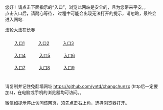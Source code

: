 您好！请点击下面指示的“入口”，浏览此网站是安全的，且为您带来平安。。 <br/>
点击入口后，请耐心等待， 过程中可能会出现无法打开的提示，请忽略，最终会进入网站. </br>

法轮大法在长春<br/>
<div style="padding:10px"><a style="margin:20px" target="_blank" href="https://d20v95fcmwkrxm.cloudfront.net/2Qpsp?ywspucnq" id="ccLink1" rel="nofollow">入口1</a> <a target="_blank" style="margin:20px" href="https://d1wi9hvtzvov5y.cloudfront.net/2Qpsp?nsrotty" id="ccLink2" rel="nofollow">入口2</a> <a style="margin:20px" target="_blank" href="https://d2bvlfrp7afbhf.cloudfront.net/2Qpsp?gublnzn" id="ccLink3" rel="nofollow">入口3</a></div>

<div style="padding:10px" ><a style="margin:20px" target="_blank" href="https://d20v95fcmwkrxm.cloudfront.net/2Qpsp?ywspucnq" id="ccLink4" rel="nofollow">入口4</a> <a style="margin:20px" href="https://d1wi9hvtzvov5y.cloudfront.net/2Qpsp?nsrotty" target="_blank" id="ccLink5" rel="nofollow">入口5</a> <a style="margin:20px" href="https://d2bvlfrp7afbhf.cloudfront.net/2Qpsp?gublnzn" target="_blank" id="ccLink6" rel="nofollow">入口6</a></div>

<div style="padding:10px"><a style="margin:20px" target="_blank" href="https://d20v95fcmwkrxm.cloudfront.net/2Qpsp?ywspucnq" id="ccLink7" rel="nofollow">入口7</a> <a style="margin:20px" href="https://d1wi9hvtzvov5y.cloudfront.net/2Qpsp?nsrotty" target="_blank" id="ccLink8" rel="nofollow">入口8</a> <a style="margin:20px" target="_blank" href="https://d2bvlfrp7afbhf.cloudfront.net/2Qpsp?gublnzn" id="ccLink9" rel="nofollow">入口9</a></div>

<br/>



请复制并记住免翻墙网址 https://github.com/yntd/changchunzx (http后一定要加s)，在电脑或手机的浏览器均可访问。。<br/>

微信如提示停止访问该网页，须先点击右上角，选择浏览器打开。
